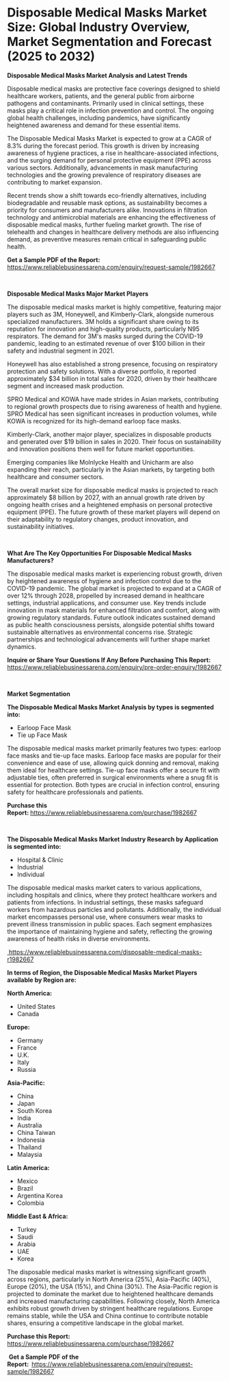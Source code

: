 <p><h1>Disposable Medical Masks Market Size: Global Industry Overview, Market Segmentation and Forecast (2025 to 2032)</h1></p><p><strong>Disposable Medical Masks Market Analysis and Latest Trends</strong></p>
<p><p>Disposable medical masks are protective face coverings designed to shield healthcare workers, patients, and the general public from airborne pathogens and contaminants. Primarily used in clinical settings, these masks play a critical role in infection prevention and control. The ongoing global health challenges, including pandemics, have significantly heightened awareness and demand for these essential items.</p><p>The Disposable Medical Masks Market is expected to grow at a CAGR of 8.3% during the forecast period. This growth is driven by increasing awareness of hygiene practices, a rise in healthcare-associated infections, and the surging demand for personal protective equipment (PPE) across various sectors. Additionally, advancements in mask manufacturing technologies and the growing prevalence of respiratory diseases are contributing to market expansion.</p><p>Recent trends show a shift towards eco-friendly alternatives, including biodegradable and reusable mask options, as sustainability becomes a priority for consumers and manufacturers alike. Innovations in filtration technology and antimicrobial materials are enhancing the effectiveness of disposable medical masks, further fueling market growth. The rise of telehealth and changes in healthcare delivery methods are also influencing demand, as preventive measures remain critical in safeguarding public health.</p></p>
<p><strong>Get a Sample PDF of the Report:&nbsp;</strong> <a href="https://www.reliablebusinessarena.com/enquiry/request-sample/1982667?utm_campaign=3548&utm_medium=2&utm_source=Github&utm_content=ia&utm_term=16042025&utm_id=disposable-medical-masks">https://www.reliablebusinessarena.com/enquiry/request-sample/1982667</a></p>
<p>&nbsp;</p>
<p><strong>Disposable Medical Masks Major Market Players</strong></p>
<p><p>The disposable medical masks market is highly competitive, featuring major players such as 3M, Honeywell, and Kimberly-Clark, alongside numerous specialized manufacturers. 3M holds a significant share owing to its reputation for innovation and high-quality products, particularly N95 respirators. The demand for 3M's masks surged during the COVID-19 pandemic, leading to an estimated revenue of over $100 billion in their safety and industrial segment in 2021.</p><p>Honeywell has also established a strong presence, focusing on respiratory protection and safety solutions. With a diverse portfolio, it reported approximately $34 billion in total sales for 2020, driven by their healthcare segment and increased mask production.</p><p>SPRO Medical and KOWA have made strides in Asian markets, contributing to regional growth prospects due to rising awareness of health and hygiene. SPRO Medical has seen significant increases in production volumes, while KOWA is recognized for its high-demand earloop face masks.</p><p>Kimberly-Clark, another major player, specializes in disposable products and generated over $19 billion in sales in 2020. Their focus on sustainability and innovation positions them well for future market opportunities.</p><p>Emerging companies like Molnlycke Health and Unicharm are also expanding their reach, particularly in the Asian markets, by targeting both healthcare and consumer sectors.</p><p>The overall market size for disposable medical masks is projected to reach approximately $8 billion by 2027, with an annual growth rate driven by ongoing health crises and a heightened emphasis on personal protective equipment (PPE). The future growth of these market players will depend on their adaptability to regulatory changes, product innovation, and sustainability initiatives.</p></p>
<p>&nbsp;</p>
<p><strong>What Are The Key Opportunities For Disposable Medical Masks Manufacturers?</strong></p>
<p><p>The disposable medical masks market is experiencing robust growth, driven by heightened awareness of hygiene and infection control due to the COVID-19 pandemic. The global market is projected to expand at a CAGR of over 12% through 2028, propelled by increased demand in healthcare settings, industrial applications, and consumer use. Key trends include innovation in mask materials for enhanced filtration and comfort, along with growing regulatory standards. Future outlook indicates sustained demand as public health consciousness persists, alongside potential shifts toward sustainable alternatives as environmental concerns rise. Strategic partnerships and technological advancements will further shape market dynamics.</p></p>
<p><strong>Inquire or Share Your Questions If Any Before Purchasing This Report:</strong> <a href="https://www.reliablebusinessarena.com/enquiry/pre-order-enquiry/1982667?utm_campaign=3548&utm_medium=2&utm_source=Github&utm_content=ia&utm_term=16042025&utm_id=disposable-medical-masks">https://www.reliablebusinessarena.com/enquiry/pre-order-enquiry/1982667</a></p>
<p>&nbsp;</p>
<p><strong>Market Segmentation</strong></p>
<p><strong>The Disposable Medical Masks Market Analysis by types is segmented into:</strong></p>
<p><ul><li>Earloop Face Mask</li><li>Tie up Face Mask</li></ul></p>
<p><p>The disposable medical masks market primarily features two types: earloop face masks and tie-up face masks. Earloop face masks are popular for their convenience and ease of use, allowing quick donning and removal, making them ideal for healthcare settings. Tie-up face masks offer a secure fit with adjustable ties, often preferred in surgical environments where a snug fit is essential for protection. Both types are crucial in infection control, ensuring safety for healthcare professionals and patients.</p></p>
<p><strong>Purchase this Report:&nbsp;</strong><a href="https://www.reliablebusinessarena.com/purchase/1982667?utm_campaign=3548&utm_medium=2&utm_source=Github&utm_content=ia&utm_term=16042025&utm_id=disposable-medical-masks">https://www.reliablebusinessarena.com/purchase/1982667</a></p>
<p>&nbsp;</p>
<p><strong>The Disposable Medical Masks Market Industry Research by Application is segmented into:</strong></p>
<p><ul><li>Hospital & Clinic</li><li>Industrial</li><li>Individual</li></ul></p>
<p><p>The disposable medical masks market caters to various applications, including hospitals and clinics, where they protect healthcare workers and patients from infections. In industrial settings, these masks safeguard workers from hazardous particles and pollutants. Additionally, the individual market encompasses personal use, where consumers wear masks to prevent illness transmission in public spaces. Each segment emphasizes the importance of maintaining hygiene and safety, reflecting the growing awareness of health risks in diverse environments.</p></p>
<p><a href="https://www.reliablebusinessarena.com/disposable-medical-masks-r1982667?utm_campaign=3548&utm_medium=2&utm_source=Github&utm_content=ia&utm_term=16042025&utm_id=disposable-medical-masks">&nbsp;https://www.reliablebusinessarena.com/disposable-medical-masks-r1982667</a></p>
<p><strong>In terms of Region, the Disposable Medical Masks Market Players available by Region are:</strong></p>
<p>
    <p> <strong> North America: </strong>
        <ul>
            <li>United States</li>
            <li>Canada</li>
        </ul>
        </p> 
    <p> <strong> Europe: </strong>
        <ul>
            <li>Germany</li>
            <li>France</li>
            <li>U.K.</li>
            <li>Italy</li>
            <li>Russia</li>
        </ul>
        </p> 
    <p> <strong> Asia-Pacific: </strong>
        <ul>
            <li>China</li>
            <li>Japan</li>
            <li>South Korea</li>
            <li>India</li>
            <li>Australia</li>
            <li>China Taiwan</li>
            <li>Indonesia</li>
            <li>Thailand</li>
            <li>Malaysia</li>
        </ul>
        </p> 
    <p> <strong> Latin America: </strong>
        <ul>
            <li>Mexico</li>
            <li>Brazil</li>
            <li>Argentina Korea</li>
            <li>Colombia</li>
        </ul>
        </p> 
    <p> <strong> Middle East & Africa: </strong>
        <ul>
            <li>Turkey</li>
            <li>Saudi</li>
            <li>Arabia</li>
            <li>UAE</li>
            <li>Korea</li>
        </ul>
    </p>
    </p>
<p><p>The disposable medical masks market is witnessing significant growth across regions, particularly in North America (25%), Asia-Pacific (40%), Europe (20%), the USA (15%), and China (30%). The Asia-Pacific region is projected to dominate the market due to heightened healthcare demands and increased manufacturing capabilities. Following closely, North America exhibits robust growth driven by stringent healthcare regulations. Europe remains stable, while the USA and China continue to contribute notable shares, ensuring a competitive landscape in the global market.</p></p>
<p><strong>Purchase this Report: </strong><a href="https://www.reliablebusinessarena.com/purchase/1982667?utm_campaign=3548&utm_medium=2&utm_source=Github&utm_content=ia&utm_term=16042025&utm_id=disposable-medical-masks">https://www.reliablebusinessarena.com/purchase/1982667</a></p>
<p>&nbsp;<strong>Get a Sample PDF of the Report:&nbsp;&nbsp;</strong><a href="https://www.reliablebusinessarena.com/enquiry/request-sample/1982667?utm_campaign=3548&utm_medium=2&utm_source=Github&utm_content=ia&utm_term=16042025&utm_id=disposable-medical-masks">https://www.reliablebusinessarena.com/enquiry/request-sample/1982667</a></p>
<p><strong></strong></p>
<p><p></p><p></p><p></p></p>